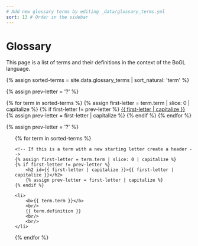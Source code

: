 ```yaml
---
# Add new glossary terms by editing _data/glossary_terms.yml
sort: 13 # Order in the sidebar
---
```


# Glossary

This page is a list of terms and their definitions in the context of the BoGL language.

<!-- Sort the glossary terms alphabetically -->
{% assign sorted-terms = site.data.glossary_terms | sort_natural: 'term' %}

<!-- Set prev letter var to something that is not the first letter of any term -->
{% assign prev-letter = '?' %}

<!-- Create letter nav -->
<nav>
{% for term in sorted-terms %}
	{% assign first-letter = term.term | slice: 0 | capitalize %}
	{% if first-letter != prev-letter %}  
		<a class="anchor" href="{{ first-letter | capitalize | prepend: "#" }}"> {{ first-letter | capitalize }} </a>
		{% assign prev-letter = first-letter | capitalize %}
	{% endif %}
{% endfor %}
</nav>

<!-- Set prev letter var to something that is not the first letter of any term -->
{% assign prev-letter = '?' %}

<!-- Create list of terms -->
<ul style="list-style: none;">
{% for term in sorted-terms %}

	<!-- If this is a term with a new starting letter create a header -->
	{% assign first-letter = term.term | slice: 0 | capitalize %}
	{% if first-letter != prev-letter %}  
		<h2 id={{ first-letter | capitalize }}>{{ first-letter | capitalize }}</h2>
		{% assign prev-letter = first-letter | capitalize %}
	{% endif %}

	<li>
		<b>{{ term.term }}</b>
		<br/>
		{{ term.definition }}
		<br/>
		<br/>
	</li>
{% endfor %}
</ul>
